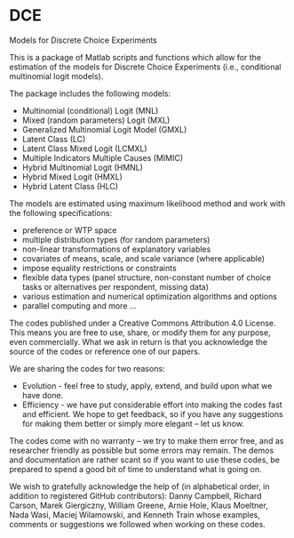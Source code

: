 # DCE
Models for Discrete Choice Experiments

This is a package of Matlab scripts and functions which allow for the estimation of the models for Discrete Choice Experiments (i.e., conditional multinomial logit models). 

The package includes the following models:
- Multinomial (conditional) Logit (MNL)
- Mixed (random parameters) Logit (MXL)
- Generalized Multinomial Logit Model (GMXL)
- Latent Class (LC)
- Latent Class Mixed Logit (LCMXL)
- Multiple Indicators Multiple Causes (MIMIC)
- Hybrid Multinomial Logit (HMNL)
- Hybrid Mixed Logit (HMXL)
- Hybrid Latent Class (HLC)

The models are estimated using maximum likelihood method and work with the following specifications:
- preference or WTP space
- multiple distribution types (for random parameters)
- non-linear transformations of explanatory variables
- covariates of means, scale, and scale variance (where applicable)
- impose equality restrictions or constraints
- flexible data types (panel structure, non-constant number of choice tasks or alternatives per respondent, missing data)
- various estimation and numerical optimization algorithms and options
- parallel computing
and more ...

The codes published under a Creative Commons Attribution 4.0 License. This means you are free to use, share, or modify them for any purpose, even commercially. What we ask in return is that you acknowledge the source of the codes or reference one of our papers.

We are sharing the codes for two reasons:
- Evolution - feel free to study, apply, extend, and build upon what we have done.
- Efficiency - we have put considerable effort into making the codes fast and efficient. We hope to get feedback, so if you have any suggestions for making them better or simply more elegant – let us know.

The codes come with no warranty – we try to make them error free, and as researcher friendly as possible but some errors may remain. The demos and documentation are rather scant so if you want to use these codes, be prepared to spend a good bit of time to understand what is going on.

We wish to gratefully acknowledge the help of (in alphabetical order, in addition to registered GitHub contributors): Danny Campbell, Richard Carson, Marek Giergiczny, William Greene, Arnie Hole, Klaus Moeltner, Nada Wasi, Maciej Wilamowski, and Kenneth Train whose examples, comments or suggestions we followed when working on these codes. 
